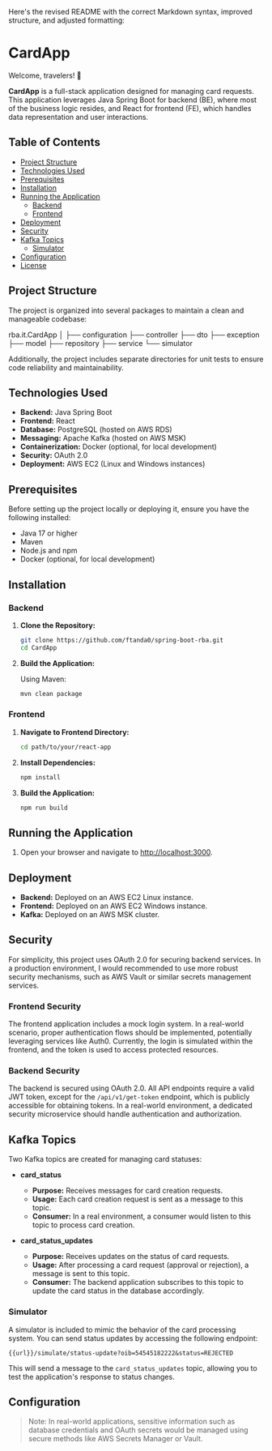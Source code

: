 Here's the revised README with the correct Markdown syntax, improved structure, and adjusted formatting:

# CardApp

Welcome, travelers! 🎉

**CardApp** is a full-stack application designed for managing card requests. This application leverages Java Spring Boot for backend (BE), where most of the business logic resides, and React for frontend (FE), which handles data representation and user interactions.

## Table of Contents

- [Project Structure](#project-structure)
- [Technologies Used](#technologies-used)
- [Prerequisites](#prerequisites)
- [Installation](#installation)
- [Running the Application](#running-the-application)
  - [Backend](#backend)
  - [Frontend](#frontend)
- [Deployment](#deployment)
- [Security](#security)
- [Kafka Topics](#kafka-topics)
  - [Simulator](#simulator)
- [Configuration](#configuration)
- [License](#license)

## Project Structure

The project is organized into several packages to maintain a clean and manageable codebase:

rba.it.CardApp
│
├── configuration
├── controller
├── dto
├── exception
├── model
├── repository
├── service
└── simulator


Additionally, the project includes separate directories for unit tests to ensure code reliability and maintainability.

## Technologies Used

- **Backend:** Java Spring Boot
- **Frontend:** React
- **Database:** PostgreSQL (hosted on AWS RDS)
- **Messaging:** Apache Kafka (hosted on AWS MSK)
- **Containerization:** Docker (optional, for local development)
- **Security:** OAuth 2.0
- **Deployment:** AWS EC2 (Linux and Windows instances)

## Prerequisites

Before setting up the project locally or deploying it, ensure you have the following installed:

- Java 17 or higher
- Maven
- Node.js and npm
- Docker (optional, for local development)

## Installation

### Backend

1. **Clone the Repository:**

   ```bash
   git clone https://github.com/ftanda0/spring-boot-rba.git
   cd CardApp
   ```

2. **Build the Application:**

   Using Maven:

   ```bash
   mvn clean package
   ```

### Frontend

1. **Navigate to Frontend Directory:**

   ```bash
   cd path/to/your/react-app
   ```

2. **Install Dependencies:**

   ```bash
   npm install
   ```

3. **Build the Application:**

   ```bash
   npm run build
   ```

## Running the Application

1. Open your browser and navigate to [http://localhost:3000](http://localhost:3000).

## Deployment

- **Backend:** Deployed on an AWS EC2 Linux instance.
- **Frontend:** Deployed on an AWS EC2 Windows instance.
- **Kafka:** Deployed on an AWS MSK cluster.

## Security

For simplicity, this project uses OAuth 2.0 for securing backend services. In a production environment, I would recommended to use more robust security mechanisms, such as AWS Vault or similar secrets management services.

### Frontend Security

The frontend application includes a mock login system. In a real-world scenario, proper authentication flows should be implemented, potentially leveraging services like Auth0. Currently, the login is simulated within the frontend, and the token is used to access protected resources.

### Backend Security

The backend is secured using OAuth 2.0. All API endpoints require a valid JWT token, except for the `/api/v1/get-token` endpoint, which is publicly accessible for obtaining tokens. In a real-world environment, a dedicated security microservice should handle authentication and authorization.

## Kafka Topics

Two Kafka topics are created for managing card statuses:

- **card_status**
  - **Purpose:** Receives messages for card creation requests.
  - **Usage:** Each card creation request is sent as a message to this topic.
  - **Consumer:** In a real environment, a consumer would listen to this topic to process card creation.

- **card_status_updates**
  - **Purpose:** Receives updates on the status of card requests.
  - **Usage:** After processing a card request (approval or rejection), a message is sent to this topic.
  - **Consumer:** The backend application subscribes to this topic to update the card status in the database accordingly.

### Simulator

A simulator is included to mimic the behavior of the card processing system. You can send status updates by accessing the following endpoint:

```
{{url}}/simulate/status-update?oib=54545182222&status=REJECTED
```

This will send a message to the `card_status_updates` topic, allowing you to test the application's response to status changes.

## Configuration

> Note: In real-world applications, sensitive information such as database credentials and OAuth secrets would be managed using secure methods like AWS Secrets Manager or Vault.
